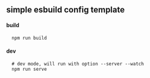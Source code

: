 ## simple esbuild config template


#### build
```shell
  npm run build
```

#### dev
```shell
  # dev mode, will run with option --server --watch
  npm run serve
```


